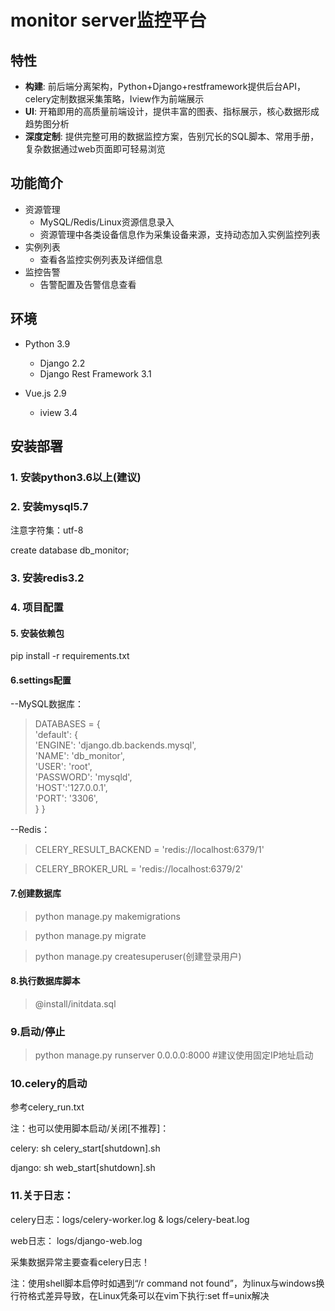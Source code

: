 
# monitor server监控平台

## 特性
- **构建**: 前后端分离架构，Python+Django+restframework提供后台API，celery定制数据采集策略，Iview作为前端展示
- **UI**: 开箱即用的高质量前端设计，提供丰富的图表、指标展示，核心数据形成趋势图分析
- **深度定制**: 提供完整可用的数据监控方案，告别冗长的SQL脚本、常用手册，复杂数据通过web页面即可轻易浏览

## 功能简介

- 资源管理
    - MySQL/Redis/Linux资源信息录入
    - 资源管理中各类设备信息作为采集设备来源，支持动态加入实例监控列表
- 实例列表
    - 查看各监控实例列表及详细信息
- 监控告警
    - 告警配置及告警信息查看
    
## 环境

- Python 3.9
    - Django 2.2
    - Django Rest Framework 3.1
    
- Vue.js 2.9
    - iview 3.4
    

## 安装部署
### 1. 安装python3.6以上(建议)

### 2. 安装mysql5.7

注意字符集：utf-8

create database db_monitor; 

### 3. 安装redis3.2

### 4. 项目配置

#### 5. 安装依赖包
pip install -r requirements.txt

#### 6.settings配置
--MySQL数据库：

>DATABASES = {  
    'default': {  
        'ENGINE': 'django.db.backends.mysql',  
		'NAME': 'db_monitor',  
		'USER': 'root',  
		'PASSWORD': 'mysqld',  
        'HOST':'127.0.0.1',  
		'PORT': '3306',  
    }
}

--Redis：

>CELERY_RESULT_BACKEND = 'redis://localhost:6379/1'

>CELERY_BROKER_URL = 'redis://localhost:6379/2'


#### 7.创建数据库
>python manage.py makemigrations

>python manage.py migrate

>python manage.py createsuperuser(创建登录用户)

#### 8.执行数据库脚本

>@install/initdata.sql

### 9.启动/停止
>python manage.py runserver 0.0.0.0:8000 #建议使用固定IP地址启动

### 10.celery的启动
参考celery_run.txt

注：也可以使用脚本启动/关闭[不推荐]：

celery: sh celery_start[shutdown].sh

django: sh web_start[shutdown].sh

### 11.关于日志：

celery日志：logs/celery-worker.log & logs/celery-beat.log

web日志： logs/django-web.log

采集数据异常主要查看celery日志！

注：使用shell脚本启停时如遇到“/r command not found”，为linux与windows换行符格式差异导致，在Linux凭条可以在vim下执行:set ff=unix解决


